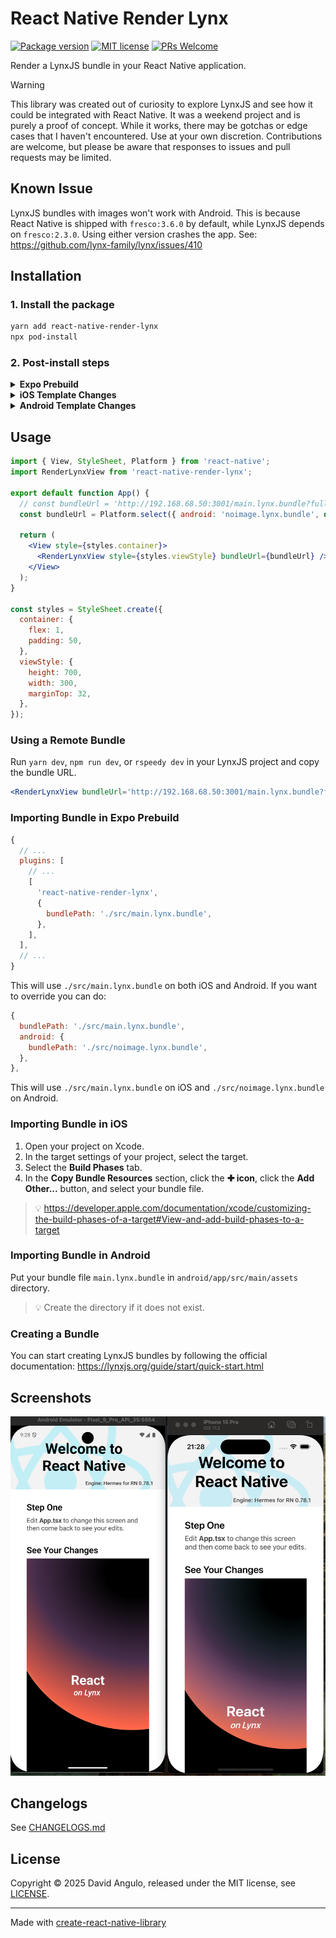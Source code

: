 # React Native Render Lynx
[![Package version](https://img.shields.io/npm/v/react-native-render-lynx?style=for-the-badge&labelColor=000000)](https://www.npmjs.com/package/react-native-render-lynx)
[![MIT license](https://img.shields.io/badge/License-MIT-brightgreen.svg?style=for-the-badge&labelColor=000000)](LICENSE)
[![PRs Welcome](https://img.shields.io/badge/PRs-welcome-hotpink.svg?style=for-the-badge&labelColor=000000)](https://github.com/dcangulo/react-native-render-lynx/pulls)

Render a LynxJS bundle in your React Native application.

> [!WARNING]
> This library was created out of curiosity to explore LynxJS and see how it could be integrated with React Native. It was a weekend project and is purely a proof of concept. While it works, there may be gotchas or edge cases that I haven't encountered. Use at your own discretion. Contributions are welcome, but please be aware that responses to issues and pull requests may be limited.

## Known Issue
LynxJS bundles with images won't work with Android. This is because React Native is shipped with `fresco:3.6.0` by default, while LynxJS depends on `fresco:2.3.0`. Using either version crashes the app. See: https://github.com/lynx-family/lynx/issues/410

## Installation
### 1. Install the package
```bash
yarn add react-native-render-lynx
npx pod-install
```

### 2. Post-install steps
<details>
<summary><strong>Expo Prebuild</strong></summary>
In your <code>app.config.js</code>:

```diff
{
  // ...
  plugins: [
    // ...
+   'react-native-render-lynx',
  ],
  // ...
}
```
</details>

<details>
<summary><strong>iOS Template Changes</strong></summary>
In your <code>ios/Podfile</code>:

```diff
post_install do |installer|
  # ...

+ installer.pods_project.targets.each do |target|
+   if target.name == 'Lynx'
+     target.build_configurations.each do |config|
+       config.build_settings['CLANG_CXX_LANGUAGE_STANDARD'] = 'gnu++17'
+       config.build_settings['IPHONEOS_DEPLOYMENT_TARGET'] = '12.0'
+     end
+   end
+ end
end
```
> :bulb: You need to re-run `npx pod-install`.
</details>

<details>
<summary><strong>Android Template Changes</strong></summary>
In your <code>android/app/src/main/java/<your package name>/MainApplication.kt</code>:

```diff
+ import com.renderlynx.LynxInitializer

class MainApplication : Application(), ReactApplication {
  // ...
  override fun onCreate() {
    super.onCreate()
+   val initializer = LynxInitializer()
+   initializer.initLynxService(applicationContext)
+   initializer.initLynxEnv(this)
    SoLoader.init(this, OpenSourceMergedSoMapping)
    // ...
  }

  // ...
}
```
</details>

## Usage
```jsx
import { View, StyleSheet, Platform } from 'react-native';
import RenderLynxView from 'react-native-render-lynx';

export default function App() {
  // const bundleUrl = 'http://192.168.68.50:3001/main.lynx.bundle?fullscreen=true';
  const bundleUrl = Platform.select({ android: 'noimage.lynx.bundle', default: 'main.lynx.bundle' });

  return (
    <View style={styles.container}>
      <RenderLynxView style={styles.viewStyle} bundleUrl={bundleUrl} />
    </View>
  );
}

const styles = StyleSheet.create({
  container: {
    flex: 1,
    padding: 50,
  },
  viewStyle: {
    height: 700,
    width: 300,
    marginTop: 32,
  },
});
```

### Using a Remote Bundle
Run `yarn dev`, `npm run dev`, or `rspeedy dev` in your LynxJS project and copy the bundle URL.

```jsx
<RenderLynxView bundleUrl='http://192.168.68.50:3001/main.lynx.bundle?fullscreen=true' />
```

### Importing Bundle in Expo Prebuild
```js
{
  // ...
  plugins: [
    // ...
    [
      'react-native-render-lynx',
      {
        bundlePath: './src/main.lynx.bundle',
      },
    ],
  ],
  // ...
}

```
This will use `./src/main.lynx.bundle` on both iOS and Android. If you want to override you can do:
```js
{
  bundlePath: './src/main.lynx.bundle',
  android: {
    bundlePath: './src/noimage.lynx.bundle',
  },
},
```
This will use `./src/main.lynx.bundle` on iOS and `./src/noimage.lynx.bundle` on Android.

### Importing Bundle in iOS
1. Open your project on Xcode.
2. In the target settings of your project, select the target.
3. Select the **Build Phases** tab.
4. In the **Copy Bundle Resources** section, click the **✚ icon**, click the **Add Other...** button, and select your bundle file.
> :bulb: https://developer.apple.com/documentation/xcode/customizing-the-build-phases-of-a-target#View-and-add-build-phases-to-a-target

### Importing Bundle in Android
Put your bundle file `main.lynx.bundle` in `android/app/src/main/assets` directory.
> :bulb: Create the directory if it does not exist.

### Creating a Bundle
You can start creating LynxJS bundles by following the official documentation: https://lynxjs.org/guide/start/quick-start.html

## Screenshots
![react-native-render-lynx-hello-world](./example/images/hello-world.png)

## Changelogs
See [CHANGELOGS.md](CHANGELOGS.md)

## License
Copyright © 2025 David Angulo, released under the MIT license, see [LICENSE](LICENSE).

---

Made with [create-react-native-library](https://github.com/callstack/react-native-builder-bob)
